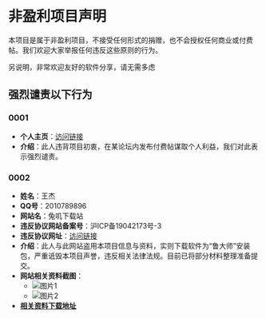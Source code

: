 # 非盈利项目声明

本项目是属于非盈利项目，不接受任何形式的捐赠，也不会授权任何商业或付费帖。我们欢迎大家举报任何违反这些原则的行为。

另说明，非常欢迎友好的软件分享，请无需多虑

## 强烈谴责以下行为

### 0001

- **个人主页**：[访问链接](https://readfree.net/bbs/home.php?mod=space&uid=464064&do=profile)
- **介绍**：此人违背项目初衷，在某论坛内发布付费帖谋取个人利益，我们对此表示强烈谴责。

### 0002

- **姓名**：王杰
- **QQ号**：2010789896
- **网站名**：兔叽下载站
- **违反协议网站备案号**：沪ICP备19042173号-3
- **违反协议网址**：[访问链接](https://tujixiazai.com/biaozhunguifan/v238199.html)
- **介绍**：此人与此网站盗用本项目信息与资料，实则下载软件为“鲁大师”安装包，严重诋毁本项目声誉，违反相关法律法规。目前已将部分材料整理准备提交。
- **网站相关资料截图**：
  - ![图片1](https://picshack.net/ib/fUGzbeEwjA.png)
  - ![图片2](https://picshack.net/ib/O39zfunwiJ.png)
- **[相关资料下载地址](https://xmy521.lanzouw.com/iEbH41ff18ab)**
